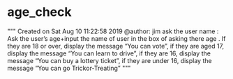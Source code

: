 # age_check
""" Created on Sat Aug 10 11:22:58 2019  @author: jim ask the user name :  Ask the user’s age+input the name of user in the box of asking there age . If they are 18 or over, display the message “You can vote”, if they are aged 17, display the message “You can learn to drive”, if they are 16, display the message “You can buy a lottery ticket”, if they are under 16, display the message “You can go Trickor-Treating” """

